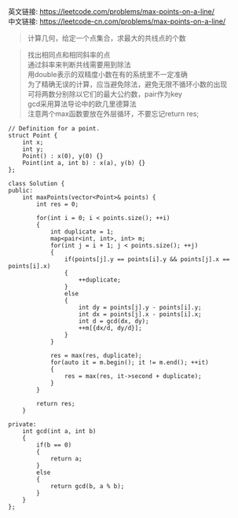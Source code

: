 英文链接: https://leetcode.com/problems/max-points-on-a-line/  
中文链接: https://leetcode-cn.com/problems/max-points-on-a-line/


>计算几何，给定一个点集合，求最大的共线点的个数

>找出相同点和相同斜率的点  
通过斜率来判断共线需要用到除法   
用double表示的双精度小数在有的系统里不一定准确   
为了精确无误的计算，应当避免除法，避免无限不循环小数的出现   
可将两数分别除以它们的最大公约数，pair作为key   
gcd采用算法导论中的欧几里德算法  
注意两个max函数要放在外层循环，不要忘记return res;

```
// Definition for a point.
struct Point {
    int x;
    int y;
    Point() : x(0), y(0) {}
    Point(int a, int b) : x(a), y(b) {}
};
```


```
class Solution {
public:
    int maxPoints(vector<Point>& points) {
        int res = 0;

        for(int i = 0; i < points.size(); ++i)
        {
            int duplicate = 1;
            map<pair<int, int>, int> m;
            for(int j = i + 1; j < points.size(); ++j)
            {
                if(points[j].y == points[i].y && points[j].x == points[i].x)
                {
                    ++duplicate;
                }
                else
                {
                    int dy = points[j].y - points[i].y;
                    int dx = points[j].x - points[i].x;
                    int d = gcd(dx, dy);
                    ++m[{dx/d, dy/d}];
                }
            }

            res = max(res, duplicate);
            for(auto it = m.begin(); it != m.end(); ++it)
            {
                res = max(res, it->second + duplicate);
            }
        }

        return res;
    }

private:
    int gcd(int a, int b)
    {
        if(b == 0)
        {
            return a;
        }
        else
        {
            return gcd(b, a % b);
        }
    }
};
```
